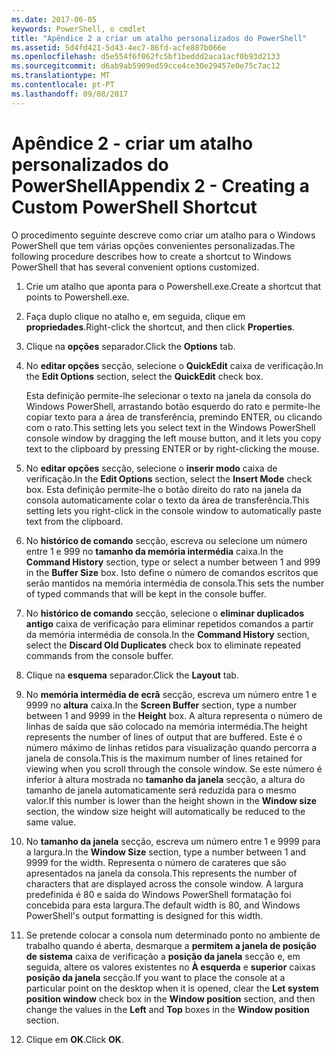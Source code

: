 ```yaml
---
ms.date: 2017-06-05
keywords: PowerShell, o cmdlet
title: "Apêndice 2 a criar um atalho personalizados do PowerShell"
ms.assetid: 5d4fd421-5d43-4ec7-86fd-acfe887b066e
ms.openlocfilehash: d5e554f6f062fc5bf1beddd2aca1acf0b93d2133
ms.sourcegitcommit: d6ab9ab5909ed59cce4ce30e29457e0e75c7ac12
ms.translationtype: MT
ms.contentlocale: pt-PT
ms.lasthandoff: 09/08/2017
---
```

# <a name="appendix-2---creating-a-custom-powershell-shortcut"></a><span data-ttu-id="791d3-103">Apêndice 2 - criar um atalho personalizados do PowerShell</span><span class="sxs-lookup"><span data-stu-id="791d3-103">Appendix 2 - Creating a Custom PowerShell Shortcut</span></span>
<span data-ttu-id="791d3-104">O procedimento seguinte descreve como criar um atalho para o Windows PowerShell que tem várias opções convenientes personalizadas.</span><span class="sxs-lookup"><span data-stu-id="791d3-104">The following procedure describes how to create a shortcut to Windows PowerShell that has several convenient options customized.</span></span>

1. <span data-ttu-id="791d3-105">Crie um atalho que aponta para o Powershell.exe.</span><span class="sxs-lookup"><span data-stu-id="791d3-105">Create a shortcut that points to Powershell.exe.</span></span>

2. <span data-ttu-id="791d3-106">Faça duplo clique no atalho e, em seguida, clique em **propriedades**.</span><span class="sxs-lookup"><span data-stu-id="791d3-106">Right-click the shortcut, and then click **Properties**.</span></span>

3. <span data-ttu-id="791d3-107">Clique na **opções** separador.</span><span class="sxs-lookup"><span data-stu-id="791d3-107">Click the **Options** tab.</span></span>

4. <span data-ttu-id="791d3-108">No **editar opções** secção, selecione o **QuickEdit** caixa de verificação.</span><span class="sxs-lookup"><span data-stu-id="791d3-108">In the **Edit Options** section, select the **QuickEdit** check box.</span></span>

    <span data-ttu-id="791d3-109">Esta definição permite-lhe selecionar o texto na janela da consola do Windows PowerShell, arrastando botão esquerdo do rato e permite-lhe copiar texto para a área de transferência, premindo ENTER, ou clicando com o rato.</span><span class="sxs-lookup"><span data-stu-id="791d3-109">This setting lets you select text in the Windows PowerShell console window by dragging the left mouse button, and it lets you copy text to the clipboard by pressing ENTER or by right-clicking the mouse.</span></span>

5. <span data-ttu-id="791d3-110">No **editar opções** secção, selecione o **inserir modo** caixa de verificação.</span><span class="sxs-lookup"><span data-stu-id="791d3-110">In the **Edit Options** section, select the **Insert Mode** check box.</span></span> <span data-ttu-id="791d3-111">Esta definição permite-lhe o botão direito do rato na janela da consola automaticamente colar o texto da área de transferência.</span><span class="sxs-lookup"><span data-stu-id="791d3-111">This setting lets you right-click in the console window to automatically paste text from the clipboard.</span></span>

6. <span data-ttu-id="791d3-112">No **histórico de comando** secção, escreva ou selecione um número entre 1 e 999 no **tamanho da memória intermédia** caixa.</span><span class="sxs-lookup"><span data-stu-id="791d3-112">In the **Command History** section, type or select a number between 1 and 999 in the **Buffer Size** box.</span></span> <span data-ttu-id="791d3-113">Isto define o número de comandos escritos que serão mantidos na memória intermédia de consola.</span><span class="sxs-lookup"><span data-stu-id="791d3-113">This sets the number of typed commands that will be kept in the console buffer.</span></span>

7. <span data-ttu-id="791d3-114">No **histórico de comando** secção, selecione o **eliminar duplicados antigo** caixa de verificação para eliminar repetidos comandos a partir da memória intermédia de consola.</span><span class="sxs-lookup"><span data-stu-id="791d3-114">In the **Command History** section, select the **Discard Old Duplicates** check box to eliminate repeated commands from the console buffer.</span></span>

8. <span data-ttu-id="791d3-115">Clique na **esquema** separador.</span><span class="sxs-lookup"><span data-stu-id="791d3-115">Click the **Layout** tab.</span></span>

9. <span data-ttu-id="791d3-116">No **memória intermédia de ecrã** secção, escreva um número entre 1 e 9999 no **altura** caixa.</span><span class="sxs-lookup"><span data-stu-id="791d3-116">In the **Screen Buffer** section, type a number between 1 and 9999 in the **Height** box.</span></span> <span data-ttu-id="791d3-117">A altura representa o número de linhas de saída que são colocado na memória intermédia.</span><span class="sxs-lookup"><span data-stu-id="791d3-117">The height represents the number of lines of output that are buffered.</span></span> <span data-ttu-id="791d3-118">Este é o número máximo de linhas retidos para visualização quando percorra a janela de consola.</span><span class="sxs-lookup"><span data-stu-id="791d3-118">This is the maximum number of lines retained for viewing when you scroll through the console window.</span></span> <span data-ttu-id="791d3-119">Se este número é inferior à altura mostrada no **tamanho da janela** secção, a altura do tamanho de janela automaticamente será reduzida para o mesmo valor.</span><span class="sxs-lookup"><span data-stu-id="791d3-119">If this number is lower than the height shown in the **Window size** section, the window size height will automatically be reduced to the same value.</span></span>

10. <span data-ttu-id="791d3-120">No **tamanho da janela** secção, escreva um número entre 1 e 9999 para a largura.</span><span class="sxs-lookup"><span data-stu-id="791d3-120">In the **Window Size** section, type a number between 1 and 9999 for the width.</span></span> <span data-ttu-id="791d3-121">Representa o número de carateres que são apresentados na janela da consola.</span><span class="sxs-lookup"><span data-stu-id="791d3-121">This represents the number of characters that are displayed across the console window.</span></span> <span data-ttu-id="791d3-122">A largura predefinida é 80 e saída do Windows PowerShell formatação foi concebida para esta largura.</span><span class="sxs-lookup"><span data-stu-id="791d3-122">The default width is 80, and Windows PowerShell's output formatting is designed for this width.</span></span>

11. <span data-ttu-id="791d3-123">Se pretende colocar a consola num determinado ponto no ambiente de trabalho quando é aberta, desmarque a **permitem a janela de posição de sistema** caixa de verificação a **posição da janela** secção e, em seguida, altere os valores existentes no  **À esquerda** e **superior** caixas **posição da janela** secção.</span><span class="sxs-lookup"><span data-stu-id="791d3-123">If you want to place the console at a particular point on the desktop when it is opened, clear the **Let system position window** check box in the **Window position** section, and then change the values in the **Left** and **Top** boxes in the **Window position** section.</span></span>

12. <span data-ttu-id="791d3-124">Clique em **OK**.</span><span class="sxs-lookup"><span data-stu-id="791d3-124">Click **OK**.</span></span>

